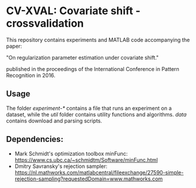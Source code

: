# CV-XVAL: Covariate shift - crossvalidation

This repository contains experiments and MATLAB code accompanying the paper:

"On regularization parameter estimation under covariate shift."

published in the proceedings of the International Conference in Pattern Recognition in 2016.

## Usage

The folder _experiment-*_ contains a file that runs an experiment on a dataset, while the _util_ folder contains utility functions and algorithms. _data_ contains download and parsing scripts.

## Dependencies:

- Mark Schmidt's optimization toolbox minFunc: https://www.cs.ubc.ca/~schmidtm/Software/minFunc.html
- Dmitry Savransky's rejection sampler: https://nl.mathworks.com/matlabcentral/fileexchange/27590-simple-rejection-sampling?requestedDomain=www.mathworks.com





